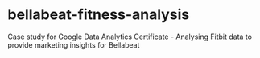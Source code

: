 # bellabeat-fitness-analysis
Case study for Google Data Analytics Certificate - Analysing Fitbit data to provide marketing insights for Bellabeat
